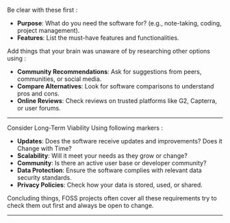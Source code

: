 Be clear with these first :
- **Purpose**: What do you need the software for? (e.g., note-taking, coding, project management).
- **Features**: List the must-have features and functionalities.

Add things that your brain was unaware of by researching other options using : 
- **Community Recommendations**: Ask for suggestions from peers, communities, or social media.
- **Compare Alternatives**: Look for software comparisons to understand pros and cons.
- **Online Reviews**: Check reviews on trusted platforms like G2, Capterra, or user forums.

---

Consider Long-Term Viability Using following markers : 
- **Updates**: Does the software receive updates and improvements? Does it Change with Time?
- **Scalability**: Will it meet your needs as they grow or change?
- **Community**: Is there an active user base or developer community?
- **Data Protection**: Ensure the software complies with relevant data security standards.
- **Privacy Policies**: Check how your data is stored, used, or shared.

Concluding things, FOSS projects often cover all these requirements try to check them out first and always be open to change.

---
